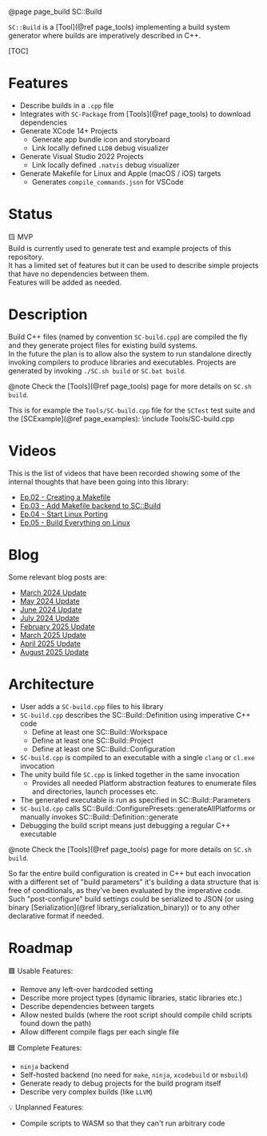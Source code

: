 @page page_build SC::Build

`SC::Build` is a [Tool](@ref page_tools) implementing a build system generator where builds are imperatively described in C++.  

[TOC]

# Features

- Describe builds in a `.cpp` file
- Integrates with `SC-Package` from [Tools](@ref page_tools) to download dependencies
- Generate XCode 14+ Projects
    - Generate app bundle icon and storyboard
    - Link locally defined `LLDB` debug visualizer
- Generate Visual Studio 2022 Projects
    - Link locally defined `.natvis` debug visualizer
- Generate Makefile for Linux and Apple (macOS / iOS) targets
    - Generates `compile_commands.json` for VSCode

# Status
🟨 MVP  
Build is currently used to generate test and example projects of this repository.  
It has a limited set of features but it can be used to describe simple projects that have no dependencies between them.  
Features will be added as needed.

# Description

Build C++ files (named by convention `SC-build.cpp`) are compiled the fly and they generate project files for existing build systems.  
In the future the plan is to allow also the system to run standalone directly invoking compilers to produce libraries and executables.
Projects are generated by invoking `./SC.sh build` or `SC.bat build`.

@note Check the [Tools](@ref page_tools) page for more details on `SC.sh build`.

This is for example the `Tools/SC-build.cpp` file for the `SCTest` test suite and the [SCExample](@ref page_examples):
\include Tools/SC-build.cpp

# Videos

This is the list of videos that have been recorded showing some of the internal thoughts that have been going into this library:

- [Ep.02 - Creating a Makefile](https://www.youtube.com/watch?v=2ccW8TBAWWE)
- [Ep.03 - Add Makefile backend to SC::Build](https://www.youtube.com/watch?v=wYmT3xAzMxU)
- [Ep.04 - Start Linux Porting](https://www.youtube.com/watch?v=DUZeu6VDGL8)
- [Ep.05 - Build Everything on Linux](https://www.youtube.com/watch?v=gu3x3Y1zZLI)

# Blog

Some relevant blog posts are:

- [March 2024 Update](https://pagghiu.github.io/site/blog/2024-03-27-SaneCppLibrariesUpdate.html)
- [May 2024 Update](https://pagghiu.github.io/site/blog/2024-05-31-SaneCppLibrariesUpdate.html)
- [June 2024 Update](https://pagghiu.github.io/site/blog/2024-06-30-SaneCppLibrariesUpdate.html)
- [July 2024 Update](https://pagghiu.github.io/site/blog/2024-07-31-SaneCppLibrariesUpdate.html)
- [February 2025 Update](https://pagghiu.github.io/site/blog/2025-02-28-SaneCppLibrariesUpdate.html)
- [March 2025 Update](https://pagghiu.github.io/site/blog/2025-03-31-SaneCppLibrariesUpdate.html)
- [April 2025 Update](https://pagghiu.github.io/site/blog/2025-04-30-SaneCppLibrariesUpdate.html)
- [August 2025 Update](https://pagghiu.github.io/site/blog/2025-08-31-SaneCppLibrariesUpdate.html)

# Architecture

- User adds a `SC-build.cpp` files to his library
- `SC-build.cpp` describes the SC::Build::Definition using imperative C++ code
    - Define at least one SC::Build::Workspace
    - Define at least one SC::Build::Project 
    - Define at least one SC::Build::Configuration
- `SC-build.cpp` is compiled to an executable with a single `clang` or `cl.exe` invocation
- The unity build file `SC.cpp` is linked together in the same invocation
    - Provides all needed Platform abstraction features to enumerate files and directories, launch processes etc.
- The generated executable is run as specified in SC::Build::Parameters
- `SC-build.cpp` calls SC::Build::ConfigurePresets::generateAllPlatforms or manually invokes SC::Build::Definition::generate
- Debugging the build script means just debugging a regular C++ executable

@note Check the [Tools](@ref page_tools) page for more details on `SC.sh build`.

So far the entire build configuration is created in C++ but each invocation with a different set of "build parameters" it's building a data structure that is free of conditionals, as they've been evaluated by the imperative code.
Such "post-configure" build settings could be serialized to JSON (or using binary [Serialization](@ref library_serialization_binary)) or to any other declarative format if needed.  

# Roadmap

🟩 Usable Features:
- Remove any left-over hardcoded setting
- Describe more project types (dynamic libraries, static libraries etc.)
- Describe dependencies between targets
- Allow nested builds (where the root script should compile child scripts found down the path)
- Allow different compile flags per each single file

🟦 Complete Features:
- `ninja` backend
- Self-hosted backend (no need for `make`, `ninja`, `xcodebuild` or `msbuild`)
- Generate ready to debug projects for the build program itself
- Describe very complex builds (like `LLVM`)

💡 Unplanned Features:
- Compile scripts to WASM so that they can't run arbitrary code
